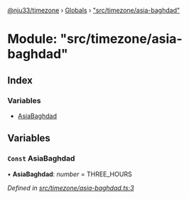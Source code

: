 [@nju33/timezone](../README.md) › [Globals](../globals.md) › ["src/timezone/asia-baghdad"](_src_timezone_asia_baghdad_.md)

# Module: "src/timezone/asia-baghdad"

## Index

### Variables

* [AsiaBaghdad](_src_timezone_asia_baghdad_.md#const-asiabaghdad)

## Variables

### `Const` AsiaBaghdad

• **AsiaBaghdad**: *number* = THREE_HOURS

*Defined in [src/timezone/asia-baghdad.ts:3](https://github.com/nju33/timezone/blob/84669d2/src/timezone/asia-baghdad.ts#L3)*
